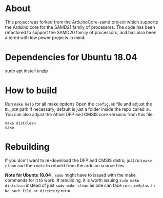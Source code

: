 # About
This project was forked from the ArduinoCore-samd project which supports the Arduino core for the SAMD21 family of processors. The code has been refactored to support the SAMD20 family of processors, and has also been altered with low power projects in mind.

# Dependencies for Ubuntu 18.04
sudo apt install unzip

# How to build
Run `make help` for all make options
Open the `config.mk` file and adjust the `DL_DIR` path if necessary, default is just a folder inside the repo called `dl`. You can also adjust the Atmel DFP and CMSIS core versions from this file.
```
make distclean
make
```

# Rebuilding
If you don't want to re-download the DFP and CMSIS distro, just run `make clean` and then `make` to rebuild from the arduino source files.

**Note for Ubuntu 18.04** : `sudo` might have to issued with the make commands for it to work. If rebuilding, it is worth issuing `sudo make distclean` instead of just `sudo make clean` as one can face `core_cm0plus.h: No such file or directory` error
